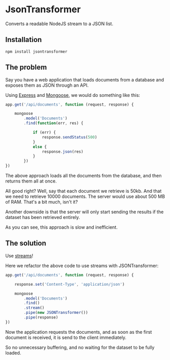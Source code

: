 JsonTransformer
===============

Converts a readable NodeJS stream to a JSON list.

## Installation

    npm install jsontransformer


## The problem

Say you have a web application that loads documents from a database and
exposes them as JSON through an API.

Using [Express](http://expressjs.com/) and
[Mongoose](http://mongoosejs.com/), we would do something like this:

```js
app.get('/api/documents', function (request, response) {

    mongoose
        .model('Documents')
        .find(function(err, res) {

            if (err) {
                response.sendStatus(500)
            }
            else {
                response.json(res)
            }
        })
})
```

The above approach loads all the documents from the database, and then returns
them all at once.

All good right?  Well, say that each document we retrieve is 50kb.  And that
we need to retrieve 10000 documents. The server would use about 500 MB of RAM. 
That's a bit much, isn't it?

Another downside is that the server will only start sending the results if the
dataset has been retrieved entirely.

As you can see, this approach is slow and inefficient.


## The solution

Use [streams](http://nodejs.org/api/stream.html)!

Here we refactor the above code to use streams with JSONTransformer:

```js
app.get('/api/documents', function (request, response) {

    response.set('Content-Type', 'application/json')

    mongoose
        .model('Documents')
        .find()
        .stream()
        .pipe(new JSONTransformer())
        .pipe(response)
})
```

Now the application requests the documents, and as soon as the first document
is received, it is send to the client immediately.

So no unnecessary buffering, and no waiting for the dataset to be fully
loaded.
